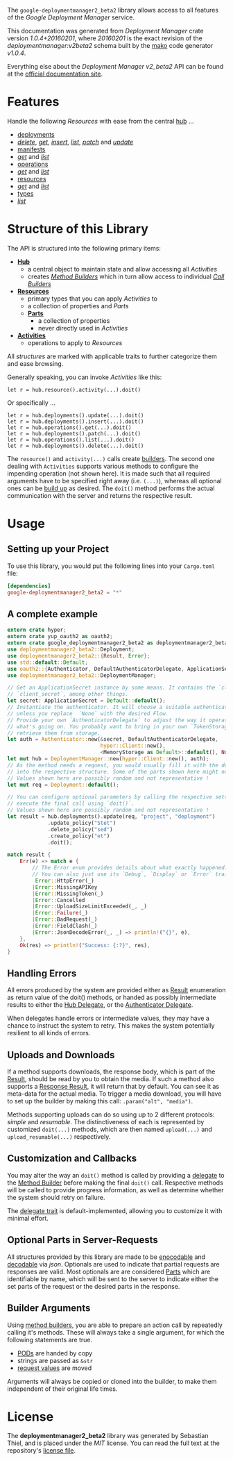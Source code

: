<!---
DO NOT EDIT !
This file was generated automatically from 'src/mako/api/README.md.mako'
DO NOT EDIT !
-->
The `google-deploymentmanager2_beta2` library allows access to all features of the *Google Deployment Manager* service.

This documentation was generated from *Deployment Manager* crate version *1.0.4+20160201*, where *20160201* is the exact revision of the *deploymentmanager:v2beta2* schema built by the [mako](http://www.makotemplates.org/) code generator *v1.0.4*.

Everything else about the *Deployment Manager* *v2_beta2* API can be found at the
[official documentation site](https://developers.google.com/deployment-manager/).
# Features

Handle the following *Resources* with ease from the central [hub](https://docs.rs/google-deploymentmanager2_beta2/1.0.4+20160201/google_deploymentmanager2_beta2/struct.DeploymentManager.html) ... 

* [deployments](https://docs.rs/google-deploymentmanager2_beta2/1.0.4+20160201/google_deploymentmanager2_beta2/struct.Deployment.html)
 * [*delete*](https://docs.rs/google-deploymentmanager2_beta2/1.0.4+20160201/google_deploymentmanager2_beta2/struct.DeploymentDeleteCall.html), [*get*](https://docs.rs/google-deploymentmanager2_beta2/1.0.4+20160201/google_deploymentmanager2_beta2/struct.DeploymentGetCall.html), [*insert*](https://docs.rs/google-deploymentmanager2_beta2/1.0.4+20160201/google_deploymentmanager2_beta2/struct.DeploymentInsertCall.html), [*list*](https://docs.rs/google-deploymentmanager2_beta2/1.0.4+20160201/google_deploymentmanager2_beta2/struct.DeploymentListCall.html), [*patch*](https://docs.rs/google-deploymentmanager2_beta2/1.0.4+20160201/google_deploymentmanager2_beta2/struct.DeploymentPatchCall.html) and [*update*](https://docs.rs/google-deploymentmanager2_beta2/1.0.4+20160201/google_deploymentmanager2_beta2/struct.DeploymentUpdateCall.html)
* [manifests](https://docs.rs/google-deploymentmanager2_beta2/1.0.4+20160201/google_deploymentmanager2_beta2/struct.Manifest.html)
 * [*get*](https://docs.rs/google-deploymentmanager2_beta2/1.0.4+20160201/google_deploymentmanager2_beta2/struct.ManifestGetCall.html) and [*list*](https://docs.rs/google-deploymentmanager2_beta2/1.0.4+20160201/google_deploymentmanager2_beta2/struct.ManifestListCall.html)
* [operations](https://docs.rs/google-deploymentmanager2_beta2/1.0.4+20160201/google_deploymentmanager2_beta2/struct.Operation.html)
 * [*get*](https://docs.rs/google-deploymentmanager2_beta2/1.0.4+20160201/google_deploymentmanager2_beta2/struct.OperationGetCall.html) and [*list*](https://docs.rs/google-deploymentmanager2_beta2/1.0.4+20160201/google_deploymentmanager2_beta2/struct.OperationListCall.html)
* [resources](https://docs.rs/google-deploymentmanager2_beta2/1.0.4+20160201/google_deploymentmanager2_beta2/struct.ResourceType.html)
 * [*get*](https://docs.rs/google-deploymentmanager2_beta2/1.0.4+20160201/google_deploymentmanager2_beta2/struct.ResourceGetCall.html) and [*list*](https://docs.rs/google-deploymentmanager2_beta2/1.0.4+20160201/google_deploymentmanager2_beta2/struct.ResourceListCall.html)
* [types](https://docs.rs/google-deploymentmanager2_beta2/1.0.4+20160201/google_deploymentmanager2_beta2/struct.Type.html)
 * [*list*](https://docs.rs/google-deploymentmanager2_beta2/1.0.4+20160201/google_deploymentmanager2_beta2/struct.TypeListCall.html)




# Structure of this Library

The API is structured into the following primary items:

* **[Hub](https://docs.rs/google-deploymentmanager2_beta2/1.0.4+20160201/google_deploymentmanager2_beta2/struct.DeploymentManager.html)**
    * a central object to maintain state and allow accessing all *Activities*
    * creates [*Method Builders*](https://docs.rs/google-deploymentmanager2_beta2/1.0.4+20160201/google_deploymentmanager2_beta2/trait.MethodsBuilder.html) which in turn
      allow access to individual [*Call Builders*](https://docs.rs/google-deploymentmanager2_beta2/1.0.4+20160201/google_deploymentmanager2_beta2/trait.CallBuilder.html)
* **[Resources](https://docs.rs/google-deploymentmanager2_beta2/1.0.4+20160201/google_deploymentmanager2_beta2/trait.Resource.html)**
    * primary types that you can apply *Activities* to
    * a collection of properties and *Parts*
    * **[Parts](https://docs.rs/google-deploymentmanager2_beta2/1.0.4+20160201/google_deploymentmanager2_beta2/trait.Part.html)**
        * a collection of properties
        * never directly used in *Activities*
* **[Activities](https://docs.rs/google-deploymentmanager2_beta2/1.0.4+20160201/google_deploymentmanager2_beta2/trait.CallBuilder.html)**
    * operations to apply to *Resources*

All *structures* are marked with applicable traits to further categorize them and ease browsing.

Generally speaking, you can invoke *Activities* like this:

```Rust,ignore
let r = hub.resource().activity(...).doit()
```

Or specifically ...

```ignore
let r = hub.deployments().update(...).doit()
let r = hub.deployments().insert(...).doit()
let r = hub.operations().get(...).doit()
let r = hub.deployments().patch(...).doit()
let r = hub.operations().list(...).doit()
let r = hub.deployments().delete(...).doit()
```

The `resource()` and `activity(...)` calls create [builders][builder-pattern]. The second one dealing with `Activities` 
supports various methods to configure the impending operation (not shown here). It is made such that all required arguments have to be 
specified right away (i.e. `(...)`), whereas all optional ones can be [build up][builder-pattern] as desired.
The `doit()` method performs the actual communication with the server and returns the respective result.

# Usage

## Setting up your Project

To use this library, you would put the following lines into your `Cargo.toml` file:

```toml
[dependencies]
google-deploymentmanager2_beta2 = "*"
```

## A complete example

```Rust
extern crate hyper;
extern crate yup_oauth2 as oauth2;
extern crate google_deploymentmanager2_beta2 as deploymentmanager2_beta2;
use deploymentmanager2_beta2::Deployment;
use deploymentmanager2_beta2::{Result, Error};
use std::default::Default;
use oauth2::{Authenticator, DefaultAuthenticatorDelegate, ApplicationSecret, MemoryStorage};
use deploymentmanager2_beta2::DeploymentManager;

// Get an ApplicationSecret instance by some means. It contains the `client_id` and 
// `client_secret`, among other things.
let secret: ApplicationSecret = Default::default();
// Instantiate the authenticator. It will choose a suitable authentication flow for you, 
// unless you replace  `None` with the desired Flow.
// Provide your own `AuthenticatorDelegate` to adjust the way it operates and get feedback about 
// what's going on. You probably want to bring in your own `TokenStorage` to persist tokens and
// retrieve them from storage.
let auth = Authenticator::new(&secret, DefaultAuthenticatorDelegate,
                              hyper::Client::new(),
                              <MemoryStorage as Default>::default(), None);
let mut hub = DeploymentManager::new(hyper::Client::new(), auth);
// As the method needs a request, you would usually fill it with the desired information
// into the respective structure. Some of the parts shown here might not be applicable !
// Values shown here are possibly random and not representative !
let mut req = Deployment::default();

// You can configure optional parameters by calling the respective setters at will, and
// execute the final call using `doit()`.
// Values shown here are possibly random and not representative !
let result = hub.deployments().update(req, "project", "deployment")
             .update_policy("Stet")
             .delete_policy("sed")
             .create_policy("et")
             .doit();

match result {
    Err(e) => match e {
        // The Error enum provides details about what exactly happened.
        // You can also just use its `Debug`, `Display` or `Error` traits
         Error::HttpError(_)
        |Error::MissingAPIKey
        |Error::MissingToken(_)
        |Error::Cancelled
        |Error::UploadSizeLimitExceeded(_, _)
        |Error::Failure(_)
        |Error::BadRequest(_)
        |Error::FieldClash(_)
        |Error::JsonDecodeError(_, _) => println!("{}", e),
    },
    Ok(res) => println!("Success: {:?}", res),
}

```
## Handling Errors

All errors produced by the system are provided either as [Result](https://docs.rs/google-deploymentmanager2_beta2/1.0.4+20160201/google_deploymentmanager2_beta2/enum.Result.html) enumeration as return value of 
the doit() methods, or handed as possibly intermediate results to either the 
[Hub Delegate](https://docs.rs/google-deploymentmanager2_beta2/1.0.4+20160201/google_deploymentmanager2_beta2/trait.Delegate.html), or the [Authenticator Delegate](https://docs.rs/yup-oauth2/*/yup_oauth2/trait.AuthenticatorDelegate.html).

When delegates handle errors or intermediate values, they may have a chance to instruct the system to retry. This 
makes the system potentially resilient to all kinds of errors.

## Uploads and Downloads
If a method supports downloads, the response body, which is part of the [Result](https://docs.rs/google-deploymentmanager2_beta2/1.0.4+20160201/google_deploymentmanager2_beta2/enum.Result.html), should be
read by you to obtain the media.
If such a method also supports a [Response Result](https://docs.rs/google-deploymentmanager2_beta2/1.0.4+20160201/google_deploymentmanager2_beta2/trait.ResponseResult.html), it will return that by default.
You can see it as meta-data for the actual media. To trigger a media download, you will have to set up the builder by making
this call: `.param("alt", "media")`.

Methods supporting uploads can do so using up to 2 different protocols: 
*simple* and *resumable*. The distinctiveness of each is represented by customized 
`doit(...)` methods, which are then named `upload(...)` and `upload_resumable(...)` respectively.

## Customization and Callbacks

You may alter the way an `doit()` method is called by providing a [delegate](https://docs.rs/google-deploymentmanager2_beta2/1.0.4+20160201/google_deploymentmanager2_beta2/trait.Delegate.html) to the 
[Method Builder](https://docs.rs/google-deploymentmanager2_beta2/1.0.4+20160201/google_deploymentmanager2_beta2/trait.CallBuilder.html) before making the final `doit()` call. 
Respective methods will be called to provide progress information, as well as determine whether the system should 
retry on failure.

The [delegate trait](https://docs.rs/google-deploymentmanager2_beta2/1.0.4+20160201/google_deploymentmanager2_beta2/trait.Delegate.html) is default-implemented, allowing you to customize it with minimal effort.

## Optional Parts in Server-Requests

All structures provided by this library are made to be [enocodable](https://docs.rs/google-deploymentmanager2_beta2/1.0.4+20160201/google_deploymentmanager2_beta2/trait.RequestValue.html) and 
[decodable](https://docs.rs/google-deploymentmanager2_beta2/1.0.4+20160201/google_deploymentmanager2_beta2/trait.ResponseResult.html) via *json*. Optionals are used to indicate that partial requests are responses 
are valid.
Most optionals are are considered [Parts](https://docs.rs/google-deploymentmanager2_beta2/1.0.4+20160201/google_deploymentmanager2_beta2/trait.Part.html) which are identifiable by name, which will be sent to 
the server to indicate either the set parts of the request or the desired parts in the response.

## Builder Arguments

Using [method builders](https://docs.rs/google-deploymentmanager2_beta2/1.0.4+20160201/google_deploymentmanager2_beta2/trait.CallBuilder.html), you are able to prepare an action call by repeatedly calling it's methods.
These will always take a single argument, for which the following statements are true.

* [PODs][wiki-pod] are handed by copy
* strings are passed as `&str`
* [request values](https://docs.rs/google-deploymentmanager2_beta2/1.0.4+20160201/google_deploymentmanager2_beta2/trait.RequestValue.html) are moved

Arguments will always be copied or cloned into the builder, to make them independent of their original life times.

[wiki-pod]: http://en.wikipedia.org/wiki/Plain_old_data_structure
[builder-pattern]: http://en.wikipedia.org/wiki/Builder_pattern
[google-go-api]: https://github.com/google/google-api-go-client

# License
The **deploymentmanager2_beta2** library was generated by Sebastian Thiel, and is placed 
under the *MIT* license.
You can read the full text at the repository's [license file][repo-license].

[repo-license]: https://github.com/Byron/google-apis-rsblob/master/LICENSE.md
